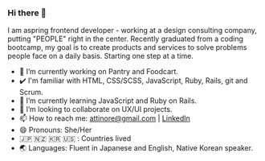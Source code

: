 ### Hi there 👋
I am aspring frontend developer - working at a design consulting company, putting "PEOPLE" right in the center. Recently graduated from a coding bootcamp, my goal is to create products and services to solve problems people face on a daily basis. Starting one step at a time.

- 🔭 I’m currently working on Pantry and Foodcart.
- ✔️  I'm familiar with HTML, CSS/SCSS, JavaScript, Ruby, Rails, git and Scrum.
- 🌱 I’m currently learning JavaScript and Ruby on Rails.
- 👯 I’m looking to collaborate on UX/UI projects.
- 📫 How to reach me: attinore@gmail.com | <a href="https://https://www.linkedin.com/in/hongjoo/" title="LinkedIn" rel="nofollow">LinkedIn</a>
- 😄 Pronouns: She/Her
- 🇯🇵 🇳🇿 🇰🇷 🇺🇸 : Countries lived
- 🌏 Languages: Fluent in Japanese and English, Native Korean speaker.

<!--
**attinore/attinore** is a ✨ _special_ ✨ repository because its `README.md` (this file) appears on your GitHub profile.
